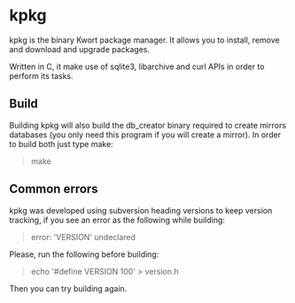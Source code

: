 kpkg
====

kpkg is the binary Kwort package manager. It allows you to install, remove and download and upgrade packages.

Written in C, it make use of sqlite3, libarchive and curl APIs in order to perform its tasks.

## Build

Building kpkg will also build the db_creator binary required to create mirrors databases (you only need this program if you will create a mirror). In order to build both just type make:

> make

## Common errors

kpkg was developed using subversion heading versions to keep version tracking, if you see an error as the following while building:

> error: 'VERSION' undeclared

Please, run the following before building:

> echo '#define VERSION 100' > version.h

Then you can try building again.
